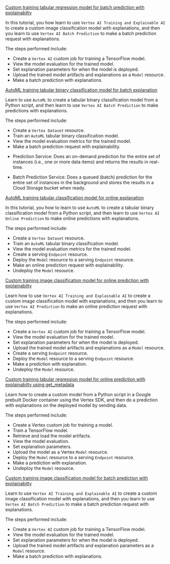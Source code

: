 
[Custom training tabular regression model for batch prediction with explainabilty](https://github.com/GoogleCloudPlatform/vertex-ai-samples/blob/main/notebooks/official/explainable_ai/sdk_custom_tabular_regression_batch_explain.ipynb)

In this tutorial, you how learn to use `Vertex AI Training and Explainable AI` to create a custom image classification model with explanations, and then you learn to use `Vertex AI Batch Prediction` to make a batch prediction request with explanations.

The steps performed include:

- Create a `Vertex AI` custom job for training a TensorFlow model.
- View the model evaluation for the trained model.
- Set explanation parameters for when the model is deployed.
- Upload the trained model artifacts and explanations as a `Model` resource.
- Make a batch prediction with explanations.

[AutoML training tabular binary classification model for batch explanation](https://github.com/GoogleCloudPlatform/vertex-ai-samples/blob/main/notebooks/official/explainable_ai/sdk_automl_tabular_binary_classification_batch_explain.ipynb)

Learn to use `AutoML` to create a tabular binary classification model from a Python script, and then learn to use `Vertex AI Batch Prediction` to make predictions with explanations.

The steps performed include:

- Create a `Vertex Dataset` resource.
- Train an `AutoML` tabular binary classification model.
- View the model evaluation metrics for the trained model.
- Make a batch prediction request with explainability.


* Prediction Service: Does an on-demand prediction for the entire set of instances (i.e., one or more data items) and returns the results in real-time.

* Batch Prediction Service: Does a queued (batch) prediction for the entire set of instances in the background and stores the results in a Cloud Storage bucket when ready.

[AutoML training tabular classification model for online explanation](https://github.com/GoogleCloudPlatform/vertex-ai-samples/blob/main/notebooks/official/explainable_ai/sdk_automl_tabular_classification_online_explain.ipynb)

In this tutorial, you how to learn to use `AutoML` to create a tabular binary classification model from a Python script, and then learn to use `Vertex AI Online Prediction` to make online predictions with explanations.

The steps performed include:

- Create a `Vertex Dataset` resource.
- Train an `AutoML` tabular binary classification model.
- View the model evaluation metrics for the trained model.
- Create a serving `Endpoint` resource.
- Deploy the `Model` resource to a serving `Endpoint` resource.
- Make an online prediction request with explainability.
- Undeploy the `Model` resource.

[Custom training image classification model for online prediction with explainabilty](https://github.com/GoogleCloudPlatform/vertex-ai-samples/blob/main/notebooks/official/explainable_ai/sdk_custom_image_classification_online_explain.ipynb)

Learn how to use `Vertex AI Training and Explainable AI` to create a custom image classification model with explanations, and then you learn to use `Vertex AI Prediction` to make an online prediction request with explanations.

The steps performed include:

- Create a `Vertex AI` custom job for training a TensorFlow model.
- View the model evaluation for the trained model.
- Set explanation parameters for when the model is deployed.
- Upload the trained model artifacts and explanations as a `Model` resource.
- Create a serving `Endpoint` resource.
- Deploy the `Model` resource to a serving `Endpoint` resource.
- Make a prediction with explanation.
- Undeploy the `Model` resource.

[Custom training tabular regression model for online prediction with explainabilty using get_metadata](https://github.com/GoogleCloudPlatform/vertex-ai-samples/blob/main/notebooks/official/explainable_ai/sdk_custom_tabular_regression_online_explain_get_metadata.ipynb)

Learn how to create a custom model from a Python script in a Google prebuilt Docker container using the Vertex SDK, and then do a prediction with explanations on the deployed model by sending data.

The steps performed include:

- Create a Vertex custom job for training a model.
- Train a TensorFlow model.
- Retrieve and load the model artifacts.
- View the model evaluation.
- Set explanation parameters.
- Upload the model as a Vertex `Model` resource.
- Deploy the `Model` resource to a serving `Endpoint` resource.
- Make a prediction with explanation.
- Undeploy the `Model` resource.

[Custom training image classification model for batch prediction with explainabilty](https://github.com/GoogleCloudPlatform/vertex-ai-samples/blob/main/notebooks/official/explainable_ai/sdk_custom_image_classification_batch_explain.ipynb)

Learn to use `Vertex AI Training and Explainable AI` to create a custom image classification model with explanations, and then you learn to use `Vertex AI Batch Prediction` to make a batch prediction request with explanations.

The steps performed include:

- Create a `Vertex AI` custom job for training a TensorFlow model.
- View the model evaluation for the trained model.
- Set explanation parameters for when the model is deployed.
- Upload the trained model artifacts and explanation parameters as a `Model` resource.
- Make a batch prediction with explanations.
